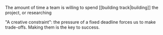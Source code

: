 The amount of time a team is willing to spend [[building track|building]] the project, or researching

"A creative constraint": the pressure of a fixed deadline forces us to make trade-offs. Making them is the key to success.